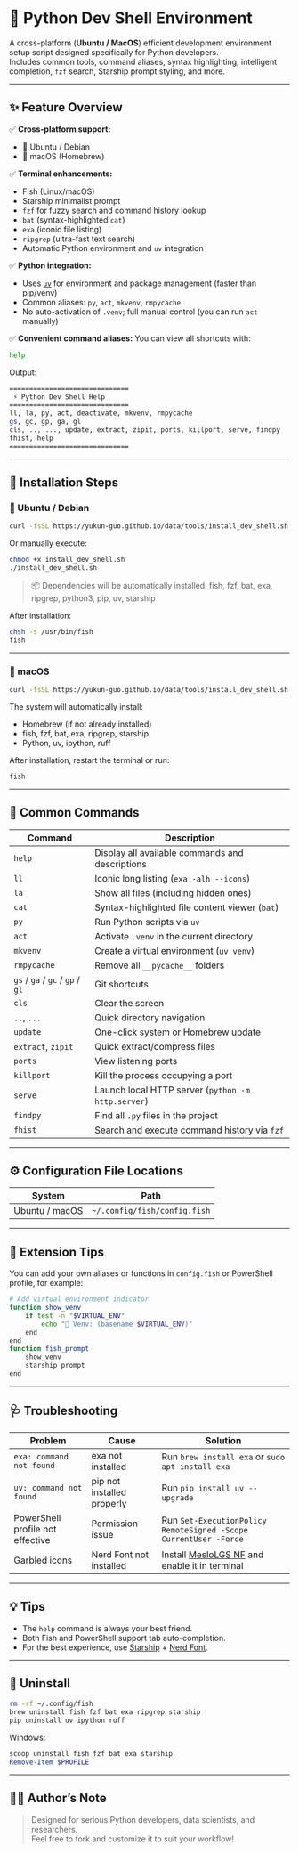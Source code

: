 # 🐍 Python Dev Shell Environment

A cross-platform (**Ubuntu / MacOS**) efficient development environment setup script designed specifically for Python developers.  
Includes common tools, command aliases, syntax highlighting, intelligent completion, `fzf` search, Starship prompt styling, and more.

---

## ✨ Feature Overview

✅ **Cross-platform support:**

- 🐧 Ubuntu / Debian  
- 🍎 macOS (Homebrew)  

✅ **Terminal enhancements:**

- Fish (Linux/macOS)  
- Starship minimalist prompt  
- `fzf` for fuzzy search and command history lookup  
- `bat` (syntax-highlighted `cat`)  
- `exa` (iconic file listing)  
- `ripgrep` (ultra-fast text search)  
- Automatic Python environment and `uv` integration  

✅ **Python integration:**

- Uses [`uv`](https://github.com/astral-sh/uv) for environment and package management (faster than pip/venv)  
- Common aliases: `py`, `act`, `mkvenv`, `rmpycache`  
- No auto-activation of `.venv`; full manual control (you can run `act` manually)

✅ **Convenient command aliases:**
You can view all shortcuts with:

```bash
help
```

Output:

``` bash
==============================
 ⚡ Python Dev Shell Help
==============================
ll, la, py, act, deactivate, mkvenv, rmpycache
gs, gc, gp, ga, gl
cls, .., ..., update, extract, zipit, ports, killport, serve, findpy
fhist, help
==============================
```

---

## 🚀 Installation Steps

### 🐧 Ubuntu / Debian

```bash
curl -fsSL https://yukun-guo.github.io/data/tools/install_dev_shell.sh | bash
```

Or manually execute:

```bash
chmod +x install_dev_shell.sh
./install_dev_shell.sh
```

> 📦 Dependencies will be automatically installed: fish, fzf, bat, exa, ripgrep, python3, pip, uv, starship

After installation:

```bash
chsh -s /usr/bin/fish
fish
```

---

### 🍎 macOS

```bash
curl -fsSL https://yukun-guo.github.io/data/tools/install_dev_shell.sh | bash
```

The system will automatically install:

- Homebrew (if not already installed)
- fish, fzf, bat, exa, ripgrep, starship  
- Python, uv, ipython, ruff  

After installation, restart the terminal or run:

```bash
fish
```

---

## 🧠 Common Commands

| Command | Description |
|----------|--------------|
| `help` | Display all available commands and descriptions |
| `ll` | Iconic long listing (`exa -alh --icons`) |
| `la` | Show all files (including hidden ones) |
| `cat` | Syntax-highlighted file content viewer (`bat`) |
| `py` | Run Python scripts via `uv` |
| `act` | Activate `.venv` in the current directory |
| `mkvenv` | Create a virtual environment (`uv venv`) |
| `rmpycache` | Remove all `__pycache__` folders |
| `gs` / `ga` / `gc` / `gp` / `gl` | Git shortcuts |
| `cls` | Clear the screen |
| `..`, `...` | Quick directory navigation |
| `update` | One-click system or Homebrew update |
| `extract`, `zipit` | Quick extract/compress files |
| `ports` | View listening ports |
| `killport` | Kill the process occupying a port |
| `serve` | Launch local HTTP server (`python -m http.server`) |
| `findpy` | Find all `.py` files in the project |
| `fhist` | Search and execute command history via `fzf` |

---

## ⚙️ Configuration File Locations

| System | Path |
|---------|------|
| Ubuntu / macOS | `~/.config/fish/config.fish` |

---

## 🧩 Extension Tips

You can add your own aliases or functions in `config.fish` or PowerShell profile, for example:

```bash
# Add virtual environment indicator
function show_venv
    if test -n "$VIRTUAL_ENV"
        echo "🐍 Venv: (basename $VIRTUAL_ENV)"
    end
end
function fish_prompt
    show_venv
    starship prompt
end
```

---

## 🩺 Troubleshooting

| Problem | Cause | Solution |
|----------|--------|-----------|
| `exa: command not found` | exa not installed | Run `brew install exa` or `sudo apt install exa` |
| `uv: command not found` | pip not installed properly | Run `pip install uv --upgrade` |
| PowerShell profile not effective | Permission issue | Run `Set-ExecutionPolicy RemoteSigned -Scope CurrentUser -Force` |
| Garbled icons | Nerd Font not installed | Install [MesloLGS NF](https://www.nerdfonts.com/font-downloads) and enable it in terminal |

---

## 💡 Tips

- The `help` command is always your best friend.  
- Both Fish and PowerShell support tab auto-completion.  
- For the best experience, use [Starship](https://starship.rs/) + [Nerd Font](https://www.nerdfonts.com/).

---

## 🧰 Uninstall

```bash
rm -rf ~/.config/fish
brew uninstall fish fzf bat exa ripgrep starship
pip uninstall uv ipython ruff
```

Windows:
```powershell
scoop uninstall fish fzf bat exa starship
Remove-Item $PROFILE
```

---

## 🧑‍💻 Author’s Note

> Designed for serious Python developers, data scientists, and researchers.  
Feel free to fork and customize it to suit your workflow!
